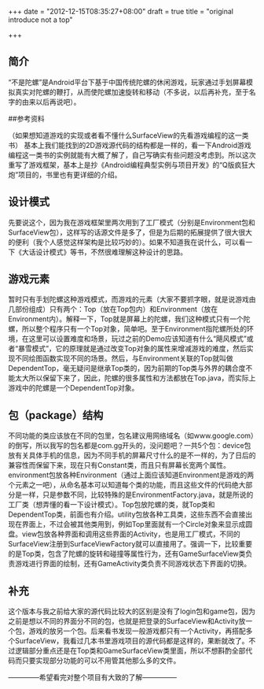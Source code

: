 +++
date = "2012-12-15T08:35:27+08:00"
draft = true
title = "original introduce not a top"

+++



## 简介

“不是陀螺”是Android平台下基于中国传统陀螺的休闲游戏，玩家通过手划屏幕模拟真实对陀螺的鞭打，从而使陀螺加速旋转和移动（不多说，以后再补充，至于名字的由来以后再说吧）。

##参考资料

（如果想知道游戏的实现或者看不懂什么SurfaceView的先看游戏编程的这一类书）
基本上我们能找到的2D游戏源代码的结构都是一样的，看一下Android游戏编程这一类书的实例就能有大概了解了，自己写确实有些问题没考虑到。所以这次重写了游戏框架，基本上是抄《Android编程典型实例与项目开发》的“Q版疯狂大炮”项目的，书里也有更详细的介绍。

## 设计模式

先要说这个，因为我在游戏框架里两次用到了工厂模式（分别是Environment包和SurfaceView包），这样写的话源文件是多了，但是为后期的拓展提供了很大很大的便利（我个人感觉这样架构是比较巧妙的）。如果不知道我在说什么，可以看一下《大话设计模式》等书，不然很难理解这种设计的思路。

## 游戏元素

暂时只有手划陀螺这种游戏模式，而游戏的元素（大家不要抓字眼，就是说游戏由几部份组成）只有两个：Top（放在Top包内）和Environment（放在Environment内）。解释一下，Top就是屏幕上的陀螺，我们这种模式只有一个陀螺，所以整个程序只有一个Top对象，简单吧。至于Environment指陀螺所处的环境，在这里可以设置难度和场景，玩过之前的Demo应该知道有什么“飓风模式”或者“暴雪模式”，它的原理就是通过改变Top对象的属性来增减游戏的难度，然后实现不同绘图函数实现不同的场景。然后，与Environment关联的Top就叫做DependentTop，毫无疑问是继承Top类的，因为前期的Top类与外界的耦合度不能太大所以保留下来了，因此，陀螺的很多属性和方法都放在Top.java，而实际上游戏中的陀螺是一个DependentTop对象。

## 包（package）结构

不同功能的类应该放在不同的包里，包名建议用网络域名（如www.google.com）的倒写，所以我写的包名都是com.gg开头的，没问题吧？一共5个包：device包放有关具体手机的信息，因为不同手机的屏幕尺寸什么的是不一样的，为了日后的兼容性而保留下来，现在只有Constant类，而且只有屏幕长宽两个属性。environment包放各种Environment（通过上面应该知道Environment是游戏的两个元素之一吧），从命名基本可以知道每个类的功能，而且这些文件的代码绝大部分是一样，只是参数不同，比较特殊的是EnvironmentFactory.java，就是所说的工厂类（想弄懂的看一下设计模式）。Top包放陀螺的类，就Top类和DependentTop类，前面也有介绍。utility包放各种工具类，这些东西不会直接出现在界面上，不过会被其他类用到，例如Top里面就有一个Circle对象来显示成圆盘。view包放各种界面和调用这些界面的Activity，也是用工厂模式，不同的SurfaceView注册到SurfaceViewFactory就可以直接用了。强调一下，比较重要的是Top类，包含了陀螺的旋转和碰撞等属性行为，还有GameSurfaceView类负责游戏进行界面的绘制，还有GameActivity类负责不同游戏状态下界面的切换。

## 补充

这个版本与我之前给大家的源代码比较大的区别是没有了login包和game包，因为之前是想以不同的界面分不同的包，也就是把登录的SurfaceView和Activity放一个包，游戏的放另一个包。后来看书发现一般游戏都只有一个Activity，再搭配多个SurfaceView，我看过几本书里游戏项目的源代码都是这样的，果断就改了。不过逻辑部分重点还是在Top类和GameSurfaceView类里面，所以不想斟酌全部代码而只要实现部分功能的可以不用管其他那么多的文件。

————–希望看完对整个项目有大致的了解—————